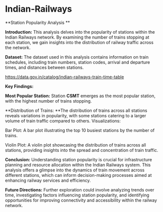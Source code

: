 # Indian-Railways
**Station Popularity Analysis **

**Introduction:**
This analysis delves into the popularity of stations within the Indian Railways network. By examining the number of trains stopping at each station, we gain insights into the distribution of railway traffic across the network.

**Dataset:**
The dataset used in this analysis contains information on train schedules, including train numbers, station codes, arrival and departure times, and distances between stations.

https://data.gov.in/catalog/indian-railways-train-time-table

**Key Findings:**

**Most Popular Station:** Station **CSMT** emerges as the most popular station, with the highest number of trains stopping.

**Distribution of Trains: **The distribution of trains across all stations reveals variations in popularity, with some stations catering to a larger volume of train traffic compared to others.
Visualizations:

Bar Plot: A bar plot illustrating the top 10 busiest stations by the number of trains.

Violin Plot: A violin plot showcasing the distribution of trains across all stations, providing insights into the spread and concentration of train traffic.

**Conclusion:**
Understanding station popularity is crucial for infrastructure planning and resource allocation within the Indian Railways system. This analysis offers a glimpse into the dynamics of train movement across different stations, which can inform decision-making processes aimed at enhancing railway services and efficiency.

**Future Directions:**
Further exploration could involve analyzing trends over time, investigating factors influencing station popularity, and identifying opportunities for improving connectivity and accessibility within the railway network.
